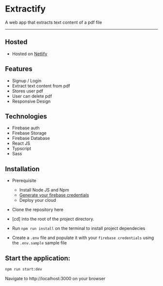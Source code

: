 # Extractify
A web app that extracts text content of a pdf file
<hr />

## Hosted
* Hosted on  [Netlify](https://weather-front.netlify.app/)


## Features
* Signup / Login 
* Extract text content from pdf
* Stores user pdf
* User can delete pdf
* Responsive Design

## Technologies
* Firebase auth
* Firebase Storage
* Firebase Database
* React JS
* Typscript
* Sass


## Installation
* Prerequisite
  * Install Node JS and Npm
  * [Generate your firebase credentials](https://console.firebase.google.com/) 
  * Deploy your cloud 

* Clone the repository here

* [cd] into the root of the project directory.

* Run `npm run install` on the terminal to install project dependecies

* Create a `.env` file and populate it with your `firebase credentials` using the `.env.sample` sample file

## Start the application:

```bash
npm run start:dev
```

Navigate to http://localhost:3000 on your browser
